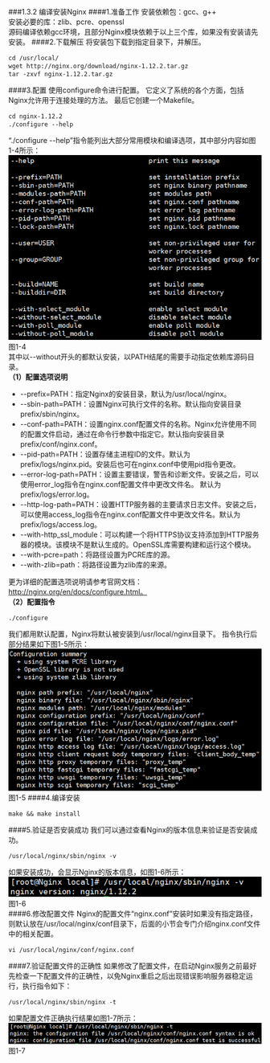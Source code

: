 ###1.3.2 编译安装Nginx
####1.准备工作
安装依赖包：gcc、g++  
安装必要的库：zlib、pcre、openssl  
源码编译依赖gcc环境，且部分Nginx模块依赖于以上三个库，如果没有安装请先安装。
####2.下载解压
将安装包下载到指定目录下，并解压。
```
cd /usr/local/
wget http://nginx.org/download/nginx-1.12.2.tar.gz
tar -zxvf nginx-1.12.2.tar.gz
```
####3.配置
使用configure命令进行配置。 它定义了系统的各个方面，包括Nginx允许用于连接处理的方法。 最后它创建一个Makefile。
```
cd nginx-1.12.2
./configure --help
```
“./configure --help”指令能列出大部分常用模块和编译选项，其中部分内容如图1-4所示：
![](/assets/微信截图_20180130161627.png)  
图1-4  
其中以--without开头的都默认安装，以PATH结尾的需要手动指定依赖库源码目录。    
**（1）配置选项说明**
- --prefix=PATH：指定Nginx的安装目录，默认为/usr/local/nginx。
- --sbin-path=PATH：设置Nginx可执行文件的名称。默认指向安装目录prefix/sbin/nginx。
- --conf-path=PATH：设置nginx.conf配置文件的名称。Nginx允许使用不同的配置文件启动，通过在命令行参数中指定它。默认指向安装目录prefix/conf/nginx.conf。
- --pid-path=PATH：设置存储主进程ID的文件。默认为prefix/logs/nginx.pid。安装后也可在nginx.conf中使用pid指令更改。
- --error-log-path=PATH：设置主要错误，警告和诊断文件。安装之后，可以使用error_log指令在nginx.conf配置文件中更改文件名。 默认为prefix/logs/error.log。
- --http-log-path=PATH：设置HTTP服务器的主要请求日志文件。安装之后，可以使用access_log指令在nginx.conf配置文件中更改文件名。默认为prefix/logs/access.log。
- --with-http_ssl_module：可以构建一个将HTTPS协议支持添加到HTTP服务器的模块。该模块不是默认生成的。OpenSSL库需要构建和运行这个模块。
- --with-pcre=path：将路径设置为PCRE库的源。
- --with-zlib=path：将路径设置为zlib库的来源。

更为详细的配置选项说明请参考官网文档：http://nginx.org/en/docs/configure.html。    
**（2）配置指令**
```
./configure
```
我们都用默认配置，Nginx将默认被安装到/usr/local/nginx目录下。
指令执行后部分结果如下图1-5所示：
![](/assets/微信截图_20180205102418.png)
图1-5
####4.编译安装
```
make && make install
```
####5.验证是否安装成功
我们可以通过查看Nginx的版本信息来验证是否安装成功。
```
/usr/local/nginx/sbin/nginx -v
```
如果安装成功，会显示Nginx的版本信息，如图1-6所示：
![](/assets/QQ截图20180129112114.png)  
图1-6  
####6.修改配置文件
Nginx的配置文件“nginx.conf”安装时如果没有指定路径，则默认放在/usr/local/nginx/conf目录下，后面的小节会专门介绍nginx.conf文件中的相关配置。
```
vi /usr/local/nginx/conf/nginx.conf
```
####7.验证配置文件的正确性
如果修改了配置文件，在启动Nginx服务之前最好先检查一下配置文件的正确性，以免Nginx重启之后出现错误影响服务器稳定运行，执行指令如下：
```
/usr/local/nginx/sbin/nginx -t
```
如果配置文件正确执行结果如图1-7所示：
![](/assets/QQ截图20180129113117.png)  
图1-7